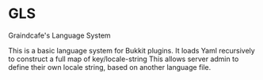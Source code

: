 GLS
===

Graindcafe's Language System

This is a basic language system for Bukkit plugins.
It loads Yaml recursively to construct a full map of key/locale-string
This allows server admin to define their own locale string, based on another language file.
